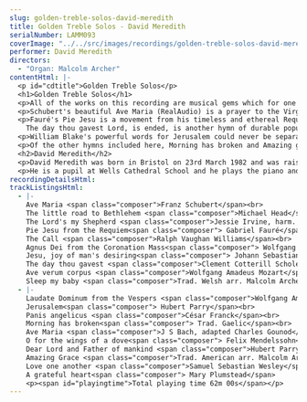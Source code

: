 ```yaml
---
slug: golden-treble-solos-david-meredith
title: Golden Treble Solos - David Meredith
serialNumber: LAMM093
coverImage: "../../src/images/recordings/golden-treble-solos-david-meredith.jpg"
performer: David Meredith
directors:
  - "Organ: Malcolm Archer"
contentHtml: |-
  <p id="cdtitle">Golden Treble Solos</p>
  <h1>Golden Treble Solos</h1>
  <p>All of the works on this recording are musical gems which for one reason or another have earned an enduring place in the solo soprano repertory and which, through their exquisite crafting for the human voice are assured a lasting popularity. The composers are wide ranging and span several centuries from J.S.Bach to the present day.</p>
  <p>Schubert's beautiful Ave Maria (RealAudio) is a prayer to the Virgin Mary, Hail Mary full of grace and is full of the composer's characteristic gift for melody which can be found in much of his music but most noticeably in his songs. Later in the recording the same words are set by Gounod, a Parisian composer who lived from 1818 to 1893. Michael Head was a twentieth century English composer who also had a great gift for melody. He was born in 1900 and was educated at the Royal Academy of Music where he later became Professor of piano. The Lord's my shepherd is one of the most popular hymns, especially when sung to the tune Crimond. The words are a metrical setting of Psalm 23.</p>
  <p>Fauré's Pie Jesu is a movement from his timeless and ethereal Requiem Mass. Fauré had a very strong influence on many French composers of his time and Maurice Ravel was among his pupils. The Call comes from Vaughan Williams' Five Mystical Songs, and is a setting of words by George Herbert. Originally composed to be sung by a baritone; this works equally well when sung by a treble. Mozart's Agnus Dei comes from his Mass in C (the Coronation Mass). The translation of the Latin words is: O Lamb of God, that takest away the sins of the world, have mercy upon us. Bach's setting of Jesu, joy of man's desiring comes from his Cantata No. 147 and has become a favourite choice for weddings.<br>
    The day thou gavest Lord, is ended, is another hymn of durable popularity and is sung to the tune St Clement, composed by Clement Cotterill Scholefield. Mozart's Ave verum corpus (Hail, true body) is a communion motet, and its reflective nature and melodic appeal has ensured a place in the repertory of most liturgical choirs, as indeed has his setting of Laudate Dominum. The words Sleep my baby are set here to a traditional Welsh folk tune of haunting simplicity.</p>
  <p>William Blake's powerful words for Jerusalem could never be separated from Hubert Parry's magnificent tune, and it has almost become our second National Anthem. Another of Parry's tunes (Repton) is sung to Dear Lord and Father of mankind, which was composed for his oratorio 'Judith'. Panis angelicus (Bread of angels) is another work which is suitable for the communion and is set to music by the Parisian composer César Franck, who had enormous influence on French composers in the late nineteenth and early twentieth centuries.</p>
  <p>Of the other hymns included here, Morning has broken and Amazing grace both have a special place in the hearts of many people. The former is sung to an old Gaelic melody, and the latter has American origins and is based on an old Shaker tune. O for the wings of a dove (RealAudio) comes from Mendelssohn's anthem 'Hear my prayer' which has a 'tour-de-force' of a treble solo, and singing this solo is the secret desire of most choristers. Love one another comes from the longer anthem 'Blessed be the God and Father' by S S Wesley, who was organist at several English Cathedrals including Exeter, Hereford, Winchester and Gloucester. The disc ends with a charming setting of A grateful heart by the English song writer Mary Plumstead. This simple yet effective piece is dedicated to Angela and Brian Rayner Cook and is a setting of words by George Herbert.</p>
  <h2>David Meredith</h2>
  <p>David Meredith was born in Bristol on 23rd March 1982 and was raised in Bath where he attended St Stephen's Church of England Primary School. He started singing at the age of six, encouraged by his piano teacher, Sue Ferguson. In September 1990 he became a chorister at Wells Cathedral with Dr Anthony Crossland, eventually being appointed Head Chorister, a position which he held for two years.</p>
  <p>He is a pupil at Wells Cathedral School and he plays the piano and percussion and is a member of the school orchestra.With Wells Cathedral Choir, David has sung many solos and has taken part in several broadcasts and recordings as well as concert tours to Belgium, France, Brazil, Germany and the USA. He is also a soloist on the CD 'The Gift of Christmas'. Apart from singing, his other interests include tennis, which he plays for the school, athletics and horse riding.</p>
recordingDetailsHtml:
trackListingsHtml:
  - |-
    Ave Maria <span class="composer">Franz Schubert</span><br>
    The little road to Bethlehem <span class="composer">Michael Head</span><br>
    The Lord's my Shepherd <span class="composer">Jessie Irvine, harm. T C L Pritchard</span><br>
    Pie Jesu from the Requiem<span class="composer"> Gabriel Fauré</span><br>
    The Call <span class="composer">Ralph Vaughan Williams</span><br>
    Agnus Dei from the Coronation Mass<span class="composer"> Wolfgang Amadeus Mozart</span><br>
    Jesu, joy of man's desiring<span class="composer"> Johann Sebastian Bach</span><br>
    The day thou gavest <span class="composer">Clement Cotterill Scholefield</span><br>
    Ave verum corpus <span class="composer">Wolfgang Amadeus Mozart</span><br>
    Sleep my baby <span class="composer">Trad. Welsh arr. Malcolm Archer</span>
  - |-
    Laudate Dominum from the Vespers <span class="composer">Wolfgang Amadeus Mozart</span><br>
    Jerusalem<span class="composer"> Hubert Parry</span><br>
    Panis angelicus <span class="composer">César Franck</span><br>
    Morning has broken<span class="composer"> Trad. Gaelic</span><br>
    Ave Maria <span class="composer">J S Bach, adapted Charles Gounod</span><br>
    O for the wings of a dove<span class="composer"> Felix Mendelssohn</span><br>
    Dear Lord and Father of mankind <span class="composer">Hubert Parry</span><br>
    Amazing Grace <span class="composer">Trad. American arr. Malcolm Archer</span><br>
    Love one another <span class="composer">Samuel Sebastian Wesley</span><br>
    A grateful heart<span class="composer"> Mary Plumstead</span>
    <p><span id="playingtime">Total playing time 62m 00s</span></p>
---
```

